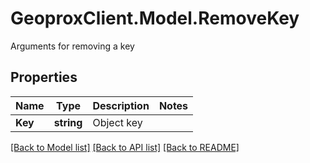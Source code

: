 # GeoproxClient.Model.RemoveKey
Arguments for removing a key

## Properties

Name | Type | Description | Notes
------------ | ------------- | ------------- | -------------
**Key** | **string** | Object key | 

[[Back to Model list]](../README.md#documentation-for-models) [[Back to API list]](../README.md#documentation-for-api-endpoints) [[Back to README]](../README.md)

